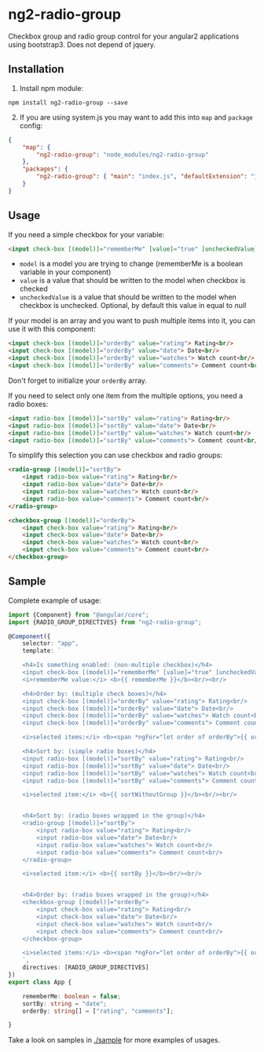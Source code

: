 # ng2-radio-group

Checkbox group and radio group control for your angular2 applications using bootstrap3.
Does not depend of jquery.

## Installation

1. Install npm module:

`npm install ng2-radio-group --save`

2. If you are using system.js you may want to add this into `map` and `package` config:

```json
{
    "map": {
        "ng2-radio-group": "node_modules/ng2-radio-group"
    },
    "packages": {
        "ng2-radio-group": { "main": "index.js", "defaultExtension": "js" }
    }
}
```

## Usage

If you need a simple checkbox for your variable:

```html
<input check-box [(model)]="rememberMe" [value]="true" [uncheckedValue]="false"> remember me?<br/>
```

* `model` is a model you are trying to change (rememberMe is a boolean variable in your component)
* `value` is a value that should be written to the model when checkbox is checked
* `uncheckedValue` is a value that should be written to the model when checkbox is unchecked.
Optional, by default this value in equal to *null*

If your model is an array and you want to push multiple items into it, you can use it with this component:

```html
<input check-box [(model)]="orderBy" value="rating"> Rating<br/>
<input check-box [(model)]="orderBy" value="date"> Date<br/>
<input check-box [(model)]="orderBy" value="watches"> Watch count<br/>
<input check-box [(model)]="orderBy" value="comments"> Comment count<br/>
```

Don't forget to initialize your `orderBy` array.


If you need to select only one item from the multiple options, you need a radio boxes:

```html
<input radio-box [(model)]="sortBy" value="rating"> Rating<br/>
<input radio-box [(model)]="sortBy" value="date"> Date<br/>
<input radio-box [(model)]="sortBy" value="watches"> Watch count<br/>
<input radio-box [(model)]="sortBy" value="comments"> Comment count<br/>
```

To simplify this selection you can use checkbox and radio groups:

```html
<radio-group [(model)]="sortBy">
    <input radio-box value="rating"> Rating<br/>
    <input radio-box value="date"> Date<br/>
    <input radio-box value="watches"> Watch count<br/>
    <input radio-box value="comments"> Comment count<br/>
</radio-group>

<checkbox-group [(model)]="orderBy">
    <input check-box value="rating"> Rating<br/>
    <input check-box value="date"> Date<br/>
    <input check-box value="watches"> Watch count<br/>
    <input check-box value="comments"> Comment count<br/>
</checkbox-group>
```

## Sample

Complete example of usage:

```typescript
import {Component} from "@angular/core";
import {RADIO_GROUP_DIRECTIVES} from "ng2-radio-group";

@Component({
    selector: "app",
    template: `

    <h4>Is something enabled: (non-multiple checkbox)</h4>
    <input check-box [(model)]="rememberMe" [value]="true" [uncheckedValue]="false"> remember me?<br/>
    <i>rememberMe value:</i> <b>{{ rememberMe }}</b><br/><br/>

    <h4>Order by: (multiple check boxes)</h4>
    <input check-box [(model)]="orderBy" value="rating"> Rating<br/>
    <input check-box [(model)]="orderBy" value="date"> Date<br/>
    <input check-box [(model)]="orderBy" value="watches"> Watch count<br/>
    <input check-box [(model)]="orderBy" value="comments"> Comment count<br/>

    <i>selected items:</i> <b><span *ngFor="let order of orderBy">{{ order }} </span></b><br/><br/>

    <h4>Sort by: (simple radio boxes)</h4>
    <input radio-box [(model)]="sortBy" value="rating"> Rating<br/>
    <input radio-box [(model)]="sortBy" value="date"> Date<br/>
    <input radio-box [(model)]="sortBy" value="watches"> Watch count<br/>
    <input radio-box [(model)]="sortBy" value="comments"> Comment count<br/>

    <i>selected item:</i> <b>{{ sortWithoutGroup }}</b><br/><br/>


    <h4>Sort by: (radio boxes wrapped in the group)</h4>
    <radio-group [(model)]="sortBy">
        <input radio-box value="rating"> Rating<br/>
        <input radio-box value="date"> Date<br/>
        <input radio-box value="watches"> Watch count<br/>
        <input radio-box value="comments"> Comment count<br/>
    </radio-group>

    <i>selected item:</i> <b>{{ sortBy }}</b><br/><br/>


    <h4>Order by: (radio boxes wrapped in the group)</h4>
    <checkbox-group [(model)]="orderBy">
        <input check-box value="rating"> Rating<br/>
        <input check-box value="date"> Date<br/>
        <input check-box value="watches"> Watch count<br/>
        <input check-box value="comments"> Comment count<br/>
    </checkbox-group>

    <i>selected items:</i> <b><span *ngFor="let order of orderBy">{{ order }} </span></b><br/><br/>
    `,
    directives: [RADIO_GROUP_DIRECTIVES]
})
export class App {

    rememberMe: boolean = false;
    sortBy: string = "date";
    orderBy: string[] = ["rating", "comments"];

}
```

Take a look on samples in [./sample](https://github.com/pleerock/ng2-radio-group/tree/master/sample) for more examples of
usages.
